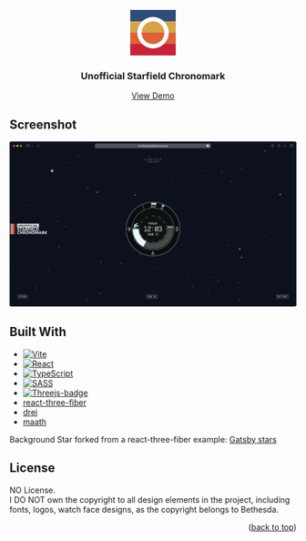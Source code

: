<!-- PROJECT LOGO -->
<br />
<div align="center">
  <a href="https://github.com/chankakit/unofficial-starfield-watch">
    <img src="public/favicon.svg" alt="Logo" width="80" height="80">
  </a>

  <h3 align="center">Unofficial Starfield Chronomark</h3>

  <p align="center">
    <a href="https://kakit.xyz/unofficial-starfield-watch/">View Demo</a>
  </p>
</div>


## Screenshot

![Screen Shot][product-screenshot]


## Built With

* [![Vite][Vite-badge]][Vite-url]
* [![React][React.js]][React-url]
* [![TypeScript][TypeScript-badge]][TypeScript-url]
* [![SASS][SASS-badge]](https://sass-lang.com)
* [![Threejs-badge]][Threejs-url]
* [react-three-fiber](https://github.com/pmndrs/react-three-fiber)
* [drei](https://github.com/pmndrs/drei)
* [maath](https://github.com/pmndrs/maath)

Background Star forked from a react-three-fiber example: [Gatsby stars](https://codesandbox.io/s/2csbr1)

<!-- LICENSE -->
## License
NO License. <br/>
I DO NOT own the copyright to all design elements in the project, including fonts, logos, watch face designs, as the copyright belongs to Bethesda.

<p align="right">(<a href="#readme-top">back to top</a>)</p>



<!-- MARKDOWN LINKS & IMAGES -->
<!-- https://www.markdownguide.org/basic-syntax/#reference-style-links -->
[product-screenshot]: images/screenshot.png
[React.js]: https://img.shields.io/badge/React-20232A?style=for-the-badge&logo=react&logoColor=61DAFB
[React-url]: https://reactjs.org/
[Vite-url]: https://vitejs.dev
[Vite-badge]: https://img.shields.io/badge/vite-%23646CFF.svg?style=for-the-badge&logo=vite&logoColor=white
[TypeScript-badge]: https://img.shields.io/badge/typescript-%23007ACC.svg?style=for-the-badge&logo=typescript&logoColor=white
[TypeScript-url]: https://www.typescriptlang.org
[Threejs-badge]: https://img.shields.io/badge/threejs-black?style=for-the-badge&logo=three.js&logoColor=white
[Threejs-url]: https://threejs.org
[SASS-badge]: https://img.shields.io/badge/SASS-hotpink.svg?style=for-the-badge&logo=SASS&logoColor=white